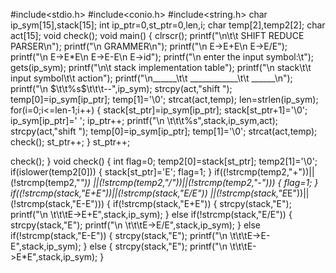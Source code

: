 #include<stdio.h>
#include<conio.h>
#include<string.h>
char ip_sym[15],stack[15];
int ip_ptr=0,st_ptr=0,len,i;
char temp[2],temp2[2];
char act[15];
void check();
void main()
{
clrscr();
printf("\n\t\t SHIFT REDUCE PARSER\n");
printf("\n GRAMMER\n");
printf("\n E->E+E\n E->E/E");
printf("\n E->E*E\n E->E-E\n E->id");
printf("\n enter the input symbol:\t");
gets(ip_sym);
printf("\n\t stack implementation table");
printf("\n stack\t\t input symbol\t\t action");
printf("\n______\t\t ____________\t\t ______\n");
printf("\n $\t\t%s$\t\t\t--",ip_sym);
strcpy(act,"shift ");
temp[0]=ip_sym[ip_ptr];
temp[1]='\0';
strcat(act,temp);
len=strlen(ip_sym);
for(i=0;i<=len-1;i++)
{
stack[st_ptr]=ip_sym[ip_ptr];
stack[st_ptr+1]='\0';
ip_sym[ip_ptr]=' ';
ip_ptr++;
printf("\n $%s\t\t%s$\t\t\t%s",stack,ip_sym,act);
strcpy(act,"shift ");
temp[0]=ip_sym[ip_ptr];
temp[1]='\0';
strcat(act,temp);
check();
st_ptr++;
}
st_ptr++;


check();
}
void check()
{
int flag=0;
temp2[0]=stack[st_ptr];
temp2[1]='\0';
if(islower(temp2[0]))
{
stack[st_ptr]='E';
flag=1;
}
if((!strcmp(temp2,"+"))||(!strcmp(temp2,"*"))
||(!strcmp(temp2,"/"))||(!strcmp(temp2,"-")))
{
flag=1;
}
if((!strcmp(stack,"E+E"))||(!strcmp(stack,"E/E"))
||(!strcmp(stack,"E*E"))||(!strcmp(stack,"E-E")))
{
if(!strcmp(stack,"E+E"))
{
strcpy(stack,"E");
printf("\n $%s\t\t%s$\t\t\tE->E+E",stack,ip_sym);
}
else
if(!strcmp(stack,"E/E"))
{
strcpy(stack,"E");
printf("\n $%s\t\t %s$\t\t\tE->E/E",stack,ip_sym);
}
else
if(!strcmp(stack,"E-E"))
{
strcpy(stack,"E");
printf("\n $%s\t\t %s$\t\t\tE->E-E",stack,ip_sym);
}
else
{
strcpy(stack,"E");
printf("\n $%s\t\t%s$\t\t\tE->E*E",stack,ip_sym);
}

